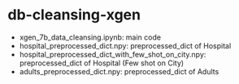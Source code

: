 # db-cleansing-xgen

- xgen_7b_data_cleansing.ipynb: main code
- hospital_preprocessed_dict.npy: preprocessed_dict of Hospital
- hospital_preprocessed_dict_with_few_shot_on_city.npy: preprocessed_dict of Hospital (Few shot on City)
- adults_preprocessed_dict.npy: preprocessed_dict of Adults
